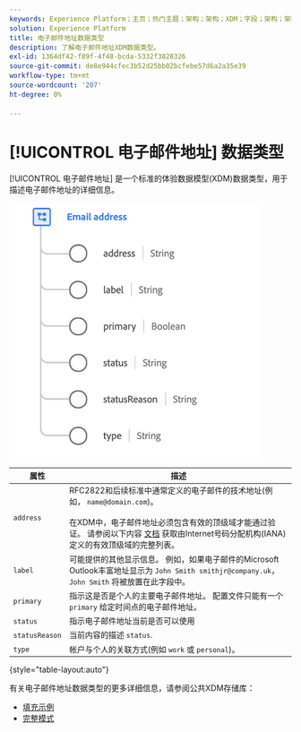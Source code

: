 ```yaml
---
keywords: Experience Platform；主页；热门主题；架构；架构；XDM；字段；架构；架构；电子邮件地址；xdm：emailAddress；电子邮件；电子邮件地址；数据类型；数据类型；
solution: Experience Platform
title: 电子邮件地址数据类型
description: 了解电子邮件地址XDM数据类型。
exl-id: 1364df42-f89f-4f48-bcda-5332f3828326
source-git-commit: de8e944cfec3b52d25bb02bcfebe57d6a2a35e39
workflow-type: tm+mt
source-wordcount: '207'
ht-degree: 0%

---
```


# [!UICONTROL 电子邮件地址] 数据类型

[!UICONTROL 电子邮件地址] 是一个标准的体验数据模型(XDM)数据类型，用于描述电子邮件地址的详细信息。

<img src="../images/data-types/email-address.png" width="450" /><br />

| 属性 | 描述 |
| --- | --- |
| `address` | RFC2822和后续标准中通常定义的电子邮件的技术地址(例如， `name@domain.com`)。<br><br>在XDM中，电子邮件地址必须包含有效的顶级域才能通过验证。 请参阅以下内容 [文档](https://data.iana.org/TLD/tlds-alpha-by-domain.txt) 获取由Internet号码分配机构(IANA)定义的有效顶级域的完整列表。 |
| `label` | 可能提供的其他显示信息。 例如，如果电子邮件的Microsoft Outlook丰富地址显示为 `John Smith smithjr@company.uk`， `John Smith` 将被放置在此字段中。 |
| `primary` | 指示这是否是个人的主要电子邮件地址。 配置文件只能有一个 `primary` 给定时间点的电子邮件地址。 |
| `status` | 指示电子邮件地址当前是否可以使用 |
| `statusReason` | 当前内容的描述 `status`. |
| `type` | 帐户与个人的关联方式(例如 `work` 或 `personal`)。 |

{style="table-layout:auto"}


有关电子邮件地址数据类型的更多详细信息，请参阅公共XDM存储库：

* [填充示例](https://github.com/adobe/xdm/blob/master/components/datatypes/demographic/emailaddress.example.1.json)
* [完整模式](https://github.com/adobe/xdm/blob/master/components/datatypes/demographic/emailaddress.schema.json)
